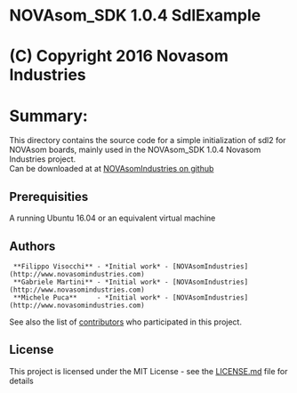 # NOVAsom_SDK 1.0.4 SdlExample
# (C) Copyright 2016 Novasom Industries
Summary:
========

This directory contains the source code for a simple initialization of sdl2 for NOVAsom boards, 
mainly used in the NOVAsom_SDK 1.0.4 Novasom Industries project.  
Can be downloaded at at [NOVAsomIndustries on github](https://novasomindustries.github.io/CodeBlocks/)

## Prerequisities
A running Ubuntu 16.04 or an equivalent virtual machine

## Authors
```
 **Filippo Visocchi** - *Initial work* - [NOVAsomIndustries](http://www.novasomindustries.com)
 **Gabriele Martini** - *Initial work* - [NOVAsomIndustries](http://www.novasomindustries.com)
 **Michele Puca**     - *Initial work* - [NOVAsomIndustries](http://www.novasomindustries.com)
```
See also the list of [contributors](https://gitlab.com/NovasomIndustries/Doc/contributors) who participated in this project.

## License

This project is licensed under the MIT License - see the [LICENSE.md](LICENSE.md) file for details
